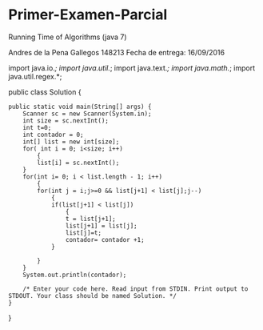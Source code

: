 # Primer-Examen-Parcial
Running Time of Algorithms (java 7) 

Andres de la Pena Gallegos
148213
Fecha de entrega: 16/09/2016

import java.io.*;
import java.util.*;
import java.text.*;
import java.math.*;
import java.util.regex.*;

public class Solution {

    public static void main(String[] args) {
        Scanner sc = new Scanner(System.in);
        int size = sc.nextInt();
        int t=0;
        int contador = 0;
        int[] list = new int[size];
        for( int i = 0; i<size; i++)
            {
            list[i] = sc.nextInt();
        }
        for(int i= 0; i < list.length - 1; i++)
            {
            for(int j = i;j>=0 && list[j+1] < list[j];j--)
                {
                if(list[j+1] < list[j])
                    {
                    t = list[j+1];
                    list[j+1] = list[j];
                    list[j]=t;
                    contador= contador +1;
                }
                
            }
        }
        System.out.println(contador);
        
        /* Enter your code here. Read input from STDIN. Print output to STDOUT. Your class should be named Solution. */
    }
}
